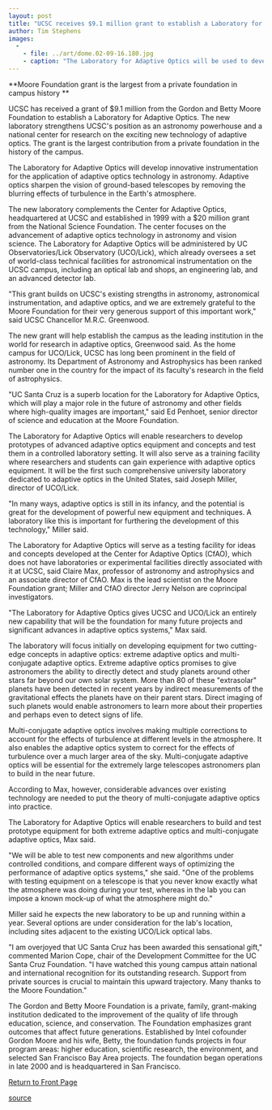 ```yaml
---
layout: post
title: "UCSC receives $9.1 million grant to establish a Laboratory for Adaptive Optics"
author: Tim Stephens
images:
  -
    - file: ../art/dome.02-09-16.180.jpg
    - caption: "The Laboratory for Adaptive Optics will be used to develop and test prototypes for advanced adaptive optics technology. The adaptive optics system at Lick Observatory includes the 'laser guide star' shown in this photo. Credit: Laurie Hatch, Lick Observatory"
---
```


**Moore Foundation grant is the largest from a private foundation in campus history **

UCSC has received a grant of $9.1 million from the Gordon and Betty Moore Foundation to establish a Laboratory for Adaptive Optics. The new laboratory strengthens UCSC's position as an astronomy powerhouse and a national center for research on the exciting new technology of adaptive optics. The grant is the largest contribution from a private foundation in the history of the campus.

The Laboratory for Adaptive Optics will develop innovative instrumentation for the application of adaptive optics technology in astronomy. Adaptive optics sharpen the vision of ground-based telescopes by removing the blurring effects of turbulence in the Earth's atmosphere.

The new laboratory complements the Center for Adaptive Optics, headquartered at UCSC and established in 1999 with a $20 million grant from the National Science Foundation. The center focuses on the advancement of adaptive optics technology in astronomy and vision science. The Laboratory for Adaptive Optics will be administered by UC Observatories/Lick Observatory (UCO/Lick), which already oversees a set of world-class technical facilities for astronomical instrumentation on the UCSC campus, including an optical lab and shops, an engineering lab, and an advanced detector lab.

"This grant builds on UCSC's existing strengths in astronomy, astronomical instrumentation, and adaptive optics, and we are extremely grateful to the Moore Foundation for their very generous support of this important work," said UCSC Chancellor M.R.C. Greenwood.

The new grant will help establish the campus as the leading institution in the world for research in adaptive optics, Greenwood said. As the home campus for UCO/Lick, UCSC has long been prominent in the field of astronomy. Its Department of Astronomy and Astrophysics has been ranked number one in the country for the impact of its faculty's research in the field of astrophysics.

"UC Santa Cruz is a superb location for the Laboratory for Adaptive Optics, which will play a major role in the future of astronomy and other fields where high-quality images are important," said Ed Penhoet, senior director of science and education at the Moore Foundation.

The Laboratory for Adaptive Optics will enable researchers to develop prototypes of advanced adaptive optics equipment and concepts and test them in a controlled laboratory setting. It will also serve as a training facility where researchers and students can gain experience with adaptive optics equipment. It will be the first such comprehensive university laboratory dedicated to adaptive optics in the United States, said Joseph Miller, director of UCO/Lick.

"In many ways, adaptive optics is still in its infancy, and the potential is great for the development of powerful new equipment and techniques. A laboratory like this is important for furthering the development of this technology," Miller said.

The Laboratory for Adaptive Optics will serve as a testing facility for ideas and concepts developed at the Center for Adaptive Optics (CfAO), which does not have laboratories or experimental facilities directly associated with it at UCSC, said Claire Max, professor of astronomy and astrophysics and an associate director of CfAO. Max is the lead scientist on the Moore Foundation grant; Miller and CfAO director Jerry Nelson are coprincipal investigators.

"The Laboratory for Adaptive Optics gives UCSC and UCO/Lick an entirely new capability that will be the foundation for many future projects and significant advances in adaptive optics systems," Max said.

The laboratory will focus initially on developing equipment for two cutting-edge concepts in adaptive optics: extreme adaptive optics and multi-conjugate adaptive optics. Extreme adaptive optics promises to give astronomers the ability to directly detect and study planets around other stars far beyond our own solar system. More than 80 of these "extrasolar" planets have been detected in recent years by indirect measurements of the gravitational effects the planets have on their parent stars. Direct imaging of such planets would enable astronomers to learn more about their properties and perhaps even to detect signs of life.

Multi-conjugate adaptive optics involves making multiple corrections to account for the effects of turbulence at different levels in the atmosphere. It also enables the adaptive optics system to correct for the effects of turbulence over a much larger area of the sky. Multi-conjugate adaptive optics will be essential for the extremely large telescopes astronomers plan to build in the near future.

According to Max, however, considerable advances over existing technology are needed to put the theory of multi-conjugate adaptive optics into practice.

The Laboratory for Adaptive Optics will enable researchers to build and test prototype equipment for both extreme adaptive optics and multi-conjugate adaptive optics, Max said.

"We will be able to test new components and new algorithms under controlled conditions, and compare different ways of optimizing the performance of adaptive optics systems," she said. "One of the problems with testing equipment on a telescope is that you never know exactly what the atmosphere was doing during your test, whereas in the lab you can impose a known mock-up of what the atmosphere might do."

Miller said he expects the new laboratory to be up and running within a year. Several options are under consideration for the lab's location, including sites adjacent to the existing UCO/Lick optical labs.

"I am overjoyed that UC Santa Cruz has been awarded this sensational gift," commented Marion Cope, chair of the Development Committee for the UC Santa Cruz Foundation. "I have watched this young campus attain national and international recognition for its outstanding research. Support from private sources is crucial to maintain this upward trajectory. Many thanks to the Moore Foundation."

The Gordon and Betty Moore Foundation is a private, family, grant-making institution dedicated to the improvement of the quality of life through education, science, and conservation. The Foundation emphasizes grant outcomes that affect future generations. Established by Intel cofounder Gordon Moore and his wife, Betty, the foundation funds projects in four program areas: higher education, scientific research, the environment, and selected San Francisco Bay Area projects. The foundation began operations in late 2000 and is headquartered in San Francisco.  

  

  

[Return to Front Page][1]

[1]: http://currents.ucsc.edu/

[source](http://www1.ucsc.edu/currents/02-03/09-23/moore.html "Permalink to moore")
